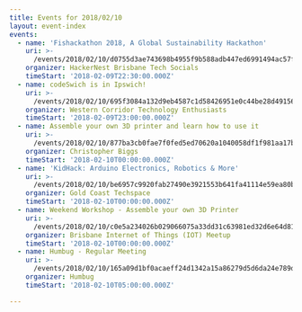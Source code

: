 ```yaml
---
title: Events for 2018/02/10
layout: event-index
events:
  - name: 'Fishackathon 2018, A Global Sustainability Hackathon'
    uri: >-
      /events/2018/02/10/d0755d3ae743698b4955f9b588adb447ed6991494ac57fdb4c9e46d802bc9268
    organizer: HackerNest Brisbane Tech Socials
    timeStart: '2018-02-09T22:30:00.000Z'
  - name: codeSwich is in Ipswich!
    uri: >-
      /events/2018/02/10/695f3084a132d9eb4587c1d58426951e0c44be28d491566c9940e67d815a89d4
    organizer: Western Corridor Technology Enthusiasts
    timeStart: '2018-02-09T23:00:00.000Z'
  - name: Assemble your own 3D printer and learn how to use it
    uri: >-
      /events/2018/02/10/877ba3cb0fae7f0fed5ed70620a1040058df1f981aa17b674b33df271e558834
    organizer: Christopher Biggs
    timeStart: '2018-02-10T00:00:00.000Z'
  - name: 'KidHack: Arduino Electronics, Robotics & More'
    uri: >-
      /events/2018/02/10/be6957c9920fab27490e3921553b641fa41114e59ea80bf7e4f97c6bebe6500e
    organizer: Gold Coast Techspace
    timeStart: '2018-02-10T00:00:00.000Z'
  - name: Weekend Workshop - Assemble your own 3D Printer
    uri: >-
      /events/2018/02/10/c0e5a234026b029066075a33dd31c63981ed32d6e64d813f8596c2881b4198a2
    organizer: Brisbane Internet of Things (IOT) Meetup
    timeStart: '2018-02-10T00:00:00.000Z'
  - name: Humbug - Regular Meeting
    uri: >-
      /events/2018/02/10/165a09d1bf0acaeff24d1342a15a86279d5d6da24e789df72b8fdc0ae94d00c1
    organizer: Humbug
    timeStart: '2018-02-10T05:00:00.000Z'

---
```

